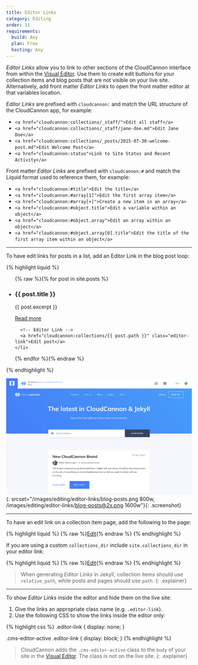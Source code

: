 ```yaml
---
title: Editor Links
category: Editing
order: 11
requirements:
  build: Any
  plan: Free
  hosting: Any
---
```


*Editor Links* allow you to link to other sections of the CloudCannon interface from within the [Visual Editor](/editing/visual-editor/). Use them to create edit buttons for your collection items and blog posts that are not visible on your live site. Alternatively, add front matter *Editor Links* to open the front matter editor at that variables location.

*Editor Links* are prefixed with `cloudcannon:` and match the URL structure of the CloudCannon app, for example:

* `<a href="cloudcannon:collections/_staff/">Edit all staff</a>`
* `<a href="cloudcannon:collections/_staff/jane-doe.md">Edit Jane Doe</a>`
* `<a href="cloudcannon:collections/_posts/2015-07-30-welcome-post.md">Edit Welcome Post</a>`
* `<a href="cloudcannon:status">Link to Site Status and Recent Activity</a>`

Front matter *Editor Links* are prefixed with `cloudcannon:#` and match the Liquid format used to reference them, for example:

* `<a href="cloudcannon:#title">Edit the title</a>`
* `<a href="cloudcannon:#array[1]">Edit the first array item</a>`
* `<a href="cloudcannon:#array[+]">Create a new item in an array</a>`
* `<a href="cloudcannon:#object.title">Edit a variable within an object</a>`
* `<a href="cloudcannon:#object.array">Edit an array within an object</a>`
* `<a href="cloudcannon:#object.array[0].title">Edit the title of the first array item within an object</a>`

---

To have edit links for posts in a list, add an Editor Link in the blog post loop:

{% highlight liquid %}
<ul class="blog-posts">
  {% raw %}{% for post in site.posts %}
    <li class="blog-post">
      <h3>{{ post.title }}</h3>
      <p>{{ post.excerpt }}</p>
      <a href="{{ post.url }}">Read more</a>

      <!-- Editor Link -->
      <a href="cloudcannon:collections/{{ post.path }}" class="editor-link">Edit post</a>
    </li>
  {% endfor %}{% endraw %}
</ul>
{% endhighlight %}

![CloudCannon blog posts with edit buttons](/images/editing/editor-links/blog-posts.png){: srcset="/images/editing/editor-links/blog-posts.png 800w, /images/editing/editor-links/blog-posts@2x.png 1600w"}{: .screenshot}

---

To have an edit link on a collection item page, add the following to the page:

{% highlight liquid %}
{% raw %}<a href="cloudcannon:collections/{{ page.relative_path }}" class="editor-link">Edit</a>{% endraw %}
{% endhighlight %}

If you are using a custom `collections_dir` include `site.collections_dir` in your editor link:

{% highlight liquid %}
{% raw %}<a href="cloudcannon:collections/{{ site.collections_dir }}/{{ page.relative_path }}" class="editor-link">Edit</a>{% endraw %}
{% endhighlight %}

> When generating *Editor Links* in Jekyll, collection items should use `relative_path`, while posts and pages should use `path`.
{: .explainer}

---

To show *Editor Links* inside the editor and hide them on the live site:

1. Give the links an appropriate class name (e.g. `.editor-link`).
2. Use the following CSS to show the links inside the editor only:


{% highlight css %}
.editor-link {
  display: none;
}

.cms-editor-active .editor-link {
  display: block;
}
{% endhighlight %}

> CloudCannon adds the `.cms-editor-active` class to the `body` of your site in the [Visual Editor](/editing/visual-editor/). The class is not on the live site.
{: .explainer}
